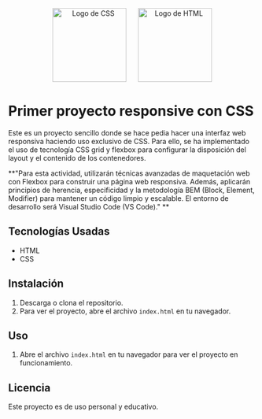 <div style="text-align: center;">
  <img src="https://upload.wikimedia.org/wikipedia/commons/thumb/d/d5/CSS3_logo_and_wordmark.svg/800px-CSS3_logo_and_wordmark.svg.png" 
       alt="Logo de CSS" 
       style="height: 150px; display: inline-block; margin: 0 10px;">
  <img src="https://upload.wikimedia.org/wikipedia/commons/thumb/6/61/HTML5_logo_and_wordmark.svg/250px-HTML5_logo_and_wordmark.svg.png" 
       alt="Logo de HTML" 
       style="height: 150px; display: inline-block; margin: 0 10px;">
</div>




# Primer proyecto responsive con CSS

Este es un proyecto sencillo donde se hace pedia hacer una interfaz web responsiva haciendo uso exclusivo de CSS. Para ello, se ha implementado el uso de tecnología CSS grid y flexbox para configurar la disposición del layout y el contenido de los contenedores.

**"Para esta actividad, utilizarán técnicas avanzadas de maquetación web con Flexbox para construir una página web responsiva. Además, aplicarán principios de herencia, especificidad y la metodología BEM (Block, Element, Modifier) para mantener un código limpio y escalable. El entorno de desarrollo será Visual Studio Code (VS Code)."
**


## Tecnologías Usadas

- HTML
- CSS

## Instalación

1. Descarga o clona el repositorio.
2. Para ver el proyecto, abre el archivo `index.html` en tu navegador.

## Uso

1. Abre el archivo `index.html` en tu navegador para ver el proyecto en funcionamiento.

## Licencia

Este proyecto es de uso personal y educativo.
